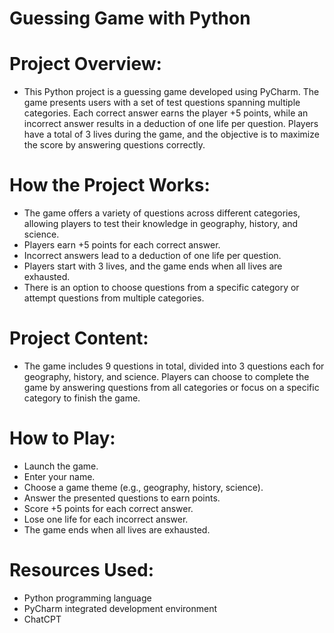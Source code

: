  # Guessing Game with Python
 # Project Overview:
 * This Python project is a guessing game developed using PyCharm. The game presents users with a set of test questions spanning multiple categories. Each correct answer earns the player +5 points, while an 
  incorrect answer results in a deduction of one life per question. Players have a total of 3 lives during the game, and the objective is to maximize the score by answering questions correctly.

  # How the Project Works:
  * The game offers a variety of questions across different categories, allowing players to test their knowledge in geography, history, and science.
  * Players earn +5 points for each correct answer.
  * Incorrect answers lead to a deduction of one life per question.
  * Players start with 3 lives, and the game ends when all lives are exhausted.
  * There is an option to choose questions from a specific category or attempt questions from multiple categories.
  # Project Content:
  * The game includes 9 questions in total, divided into 3 questions each for geography, history, and science. Players can choose to complete the game by answering questions from all categories or focus on a 
    specific category to finish the game.

  # How to Play:
  * Launch the game.
  * Enter your name.
  * Choose a game theme (e.g., geography, history, science).
  * Answer the presented questions to earn points.
  * Score +5 points for each correct answer.
  * Lose one life for each incorrect answer.
  * The game ends when all lives are exhausted.
  # Resources Used:
  * Python programming language
  * PyCharm integrated development environment
  * ChatCPT

